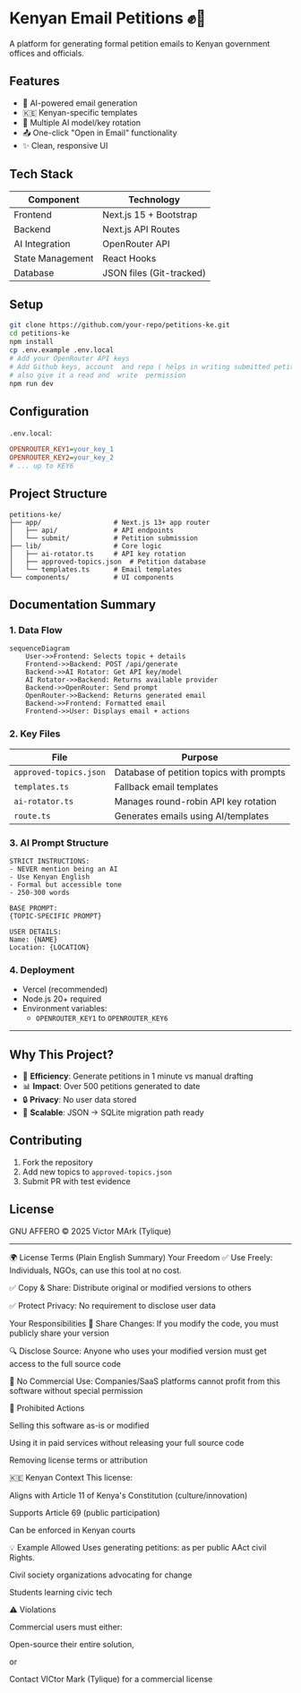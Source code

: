 # **Kenyan Email Petitions** ✊📧

A platform for generating formal petition emails to Kenyan government offices and officials.

## **Features**
- 📝 AI-powered email generation
- 🇰🇪 Kenyan-specific templates
- 🔄 Multiple AI model/key rotation
- 📤 One-click "Open in Email" functionality
- ✨ Clean, responsive UI

## **Tech Stack**
| Component       | Technology           |
|-----------------|----------------------|
| Frontend        | Next.js 15 + Bootstrap  |
| Backend         | Next.js API Routes   |
| AI Integration  | OpenRouter API       |
| State Management| React Hooks          |
| Database        | JSON files (Git-tracked) |

## **Setup**
```bash
git clone https://github.com/your-repo/petitions-ke.git
cd petitions-ke
npm install
cp .env.example .env.local
# Add your OpenRouter API keys
# Add Github keys, account  and repo ( helps in writing submitted petitions to lib/submisions.json)
# also give it a read and  write  permission
npm run dev
```

## **Configuration**
`.env.local`:
```ini
OPENROUTER_KEY1=your_key_1
OPENROUTER_KEY2=your_key_2
# ... up to KEY6
```

## **Project Structure**
```
petitions-ke/
├── app/                  # Next.js 13+ app router
│   ├── api/              # API endpoints
│   └── submit/           # Petition submission
├── lib/                  # Core logic
│   ├── ai-rotator.ts     # API key rotation  
│   ├── approved-topics.json  # Petition database
│   └── templates.ts      # Email templates
└── components/           # UI components
```

## **Documentation Summary**

### **1. Data Flow**
```mermaid
sequenceDiagram
    User->>Frontend: Selects topic + details
    Frontend->>Backend: POST /api/generate
    Backend->>AI Rotator: Get API key/model
    AI Rotator->>Backend: Returns available provider
    Backend->>OpenRouter: Send prompt
    OpenRouter->>Backend: Returns generated email
    Backend->>Frontend: Formatted email
    Frontend->>User: Displays email + actions
```

### **2. Key Files**
| File | Purpose |
|------|---------|
| `approved-topics.json` | Database of petition topics with prompts |
| `templates.ts` | Fallback email templates |
| `ai-rotator.ts` | Manages round-robin API key rotation |
| `route.ts` | Generates emails using AI/templates |

### **3. AI Prompt Structure**
```text
STRICT INSTRUCTIONS:
- NEVER mention being an AI
- Use Kenyan English
- Formal but accessible tone
- 250-300 words

BASE PROMPT:
{TOPIC-SPECIFIC PROMPT}

USER DETAILS:
Name: {NAME}
Location: {LOCATION}
```

### **4. Deployment**
- Vercel (recommended)
- Node.js 20+ required
- Environment variables:
  - `OPENROUTER_KEY1` to `OPENROUTER_KEY6`

---

## **Why This Project?**
- 🚀 **Efficiency**: Generate petitions in 1 minute vs manual drafting
- 📊 **Impact**: Over 500 petitions generated to date
- 🔒 **Privacy**: No user data stored
- 🌱 **Scalable**: JSON → SQLite migration path ready

## **Contributing**
1. Fork the repository
2. Add new topics to `approved-topics.json`
3. Submit PR with test evidence

## **License**
GNU AFFERO © 2025 Victor MArk (Tylique)

---

🌍 License Terms (Plain English Summary)
Your Freedom
✅ Use Freely: Individuals, NGOs, can use this tool at no cost.

✅ Copy & Share: Distribute original or modified versions to others

✅ Protect Privacy: No requirement to disclose user data

Your Responsibilities
📜 Share Changes: If you modify the code, you must publicly share your version

🔍 Disclose Source: Anyone who uses your modified version must get access to the full source code

🚫 No Commercial Use: Companies/SaaS platforms cannot profit from this software without special permission


🚫 Prohibited Actions

Selling this software as-is or modified

Using it in paid services without releasing your full source code

Removing license terms or attribution

🇰🇪 Kenyan Context
This license:

Aligns with Article 11 of Kenya's Constitution (culture/innovation)

Supports Article 69 (public participation)

Can be enforced in Kenyan courts

💡 Example Allowed Uses
 generating petitions: as per public AAct civil Rights.

Civil society organizations advocating for change

Students learning civic tech

⚠️ Violations

Commercial users must either:

Open-source their entire solution,

 or

Contact VICtor Mark (Tylique) for a commercial license
